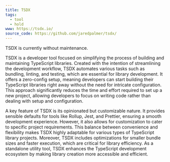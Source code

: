 ```yaml
---
title: TSDX
tags:
  - tool
  - hold
www: https://tsdx.io/
source_code: https://github.com/jaredpalmer/tsdx/
---
```

TSDX is currently without maintenance.

TSDX is a developer tool focused on simplifying the process of building and maintaining TypeScript libraries. Created with the intention of streamlining the development workflow, TSDX automates various tasks such as bundling, linting, and testing, which are essential for library development. It offers a zero-config setup, meaning developers can start building their TypeScript libraries right away without the need for intricate configuration. This approach significantly reduces the time and effort required to set up a new project, allowing developers to focus on writing code rather than dealing with setup and configuration.

A key feature of TSDX is its opinionated but customizable nature. It provides sensible defaults for tools like Rollup, Jest, and Prettier, ensuring a smooth development experience. However, it also allows for customization to cater to specific project requirements. This balance between convenience and flexibility makes TSDX highly adaptable for various types of TypeScript library projects. Moreover, TSDX includes optimizations for smaller bundle sizes and faster execution, which are critical for library efficiency. As a standalone utility tool, TSDX enhances the TypeScript development ecosystem by making library creation more accessible and efficient.